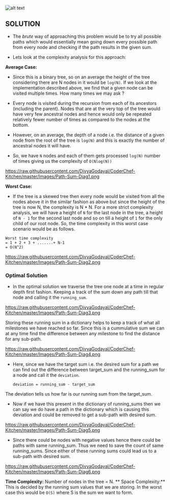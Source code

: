 ![alt text](https://raw.githubusercontent.com/DivyaGodayal/CoderChef-Kitchen/master/Images/Path-Sum.png)

## SOLUTION

* The *brute* way of approaching this problem would be to try all possible paths 
which would essentially mean going down every possible path from every node and 
checking if the path results in the given sum. 

* Lets look at the complexity analysis for this approach:

**Average Case:**
* Since this is a binary tree, so on an average the height of the tree considering there are 
N nodes in it would be `log(N)`. If we look at the implementation described above, 
we find that a given node can be visited multiple times. How many times we may ask ?

* Every node is visited during the recursion from each of its ancestors (including the parent). 
Nodes that are at the very top of the tree would have very few ancestral nodes and hence 
would only be repeated relatively fewer number of times as compared to the nodes at the 
bottom.

* However, on an average, the depth of a node i.e. the distance of a given node from the root of the 
tree is `log(N)` and this is exactly the number of ancestral nodes it will have. 

* So, we have `N` nodes and each of them gets processed `log(N)` number of times giving us 
the complexity of `O(Nlog(N))` 

https://raw.githubusercontent.com/DivyaGodayal/CoderChef-Kitchen/master/Images/Path-Sum-Diag1.png

**Worst Case:**

* If the tree is a skewed tree then every node would be visited from all the nodes above it in the similar fashion as above but since the height of the tree is now N, the complexity is N * N.
For a more strict complexity analysis, we will have a height of `N` for the last node in the tree, a height of 
`N - 1` for the second last node and so on till a height of `1` for the only child of our root node. So, 
the time complexity in this worst case scenario would be as follows. 

```
Worst time complexity 
= 1 + 2 + 3 + .......+ N-1
= O(N^2)
```
https://raw.githubusercontent.com/DivyaGodayal/CoderChef-Kitchen/master/Images/Path-Sum-Diag2.png

### Optimal Solution
* In the optimal solution we traverse the tree one node at a time in regular depth first fashion. Keeping a track of the sum down any path till that node and calling it the `running_sum`.

https://raw.githubusercontent.com/DivyaGodayal/CoderChef-Kitchen/master/Images/Path-Sum-Diag3.png

Storing these running sum in a dictionary helps to keep a track of what all milestones we have reached so far. Since this is a cummulative sum we can at any time find the difference between any milestone to find the distance for any sub-path.

https://raw.githubusercontent.com/DivyaGodayal/CoderChef-Kitchen/master/Images/Path-Sum-Diag4.png

* Here, since we have the target sum i.e. the desired sum for a path we can find out the difference between target_sum and the running_sum for a node and call it the `deviation`. 
    ```
    deviation = running_sum - target_sum
    ```

The deviation tells us how far is our running sum from the target_sum.

* Now if we have this present in the dictionary of running_sums then we can say we do have a path in the dictionary which is causing this deviation and could be removed to get a sub-path with desired sum.

https://raw.githubusercontent.com/DivyaGodayal/CoderChef-Kitchen/master/Images/Path-Sum-Diag5.png

* Since there could be nodes with negative values hence there could be paths with same running_sum. Thus we need to save the count of same running_sums. Since either of these running sums could lead us to a sub-path with desired sum. 

https://raw.githubusercontent.com/DivyaGodayal/CoderChef-Kitchen/master/Images/Path-Sum-Diag6.png


**Time Complexity:** Number of nodes in the tree = N.
** Space Complexity:** This is decided by the running sum values that we are storing. In the worst case this would be `O(S)` where S is the sum we want to form.


